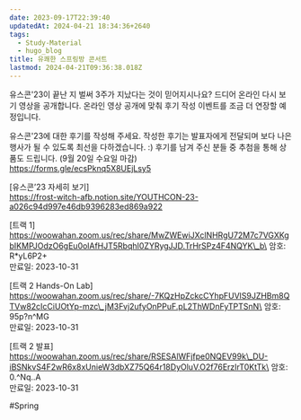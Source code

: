 ```yaml
---
date: 2023-09-17T22:39:40
updatedAt: 2024-04-21 18:34:36+2640
tags:
  - Study-Material
  - hugo_blog
title: 유쾌한 스프링방 콘서트
lastmod: 2024-04-21T09:36:38.018Z
---
```

유스콘'23이 끝난 지 벌써 3주가 지났다는 것이 믿어지시나요? 드디어 온라인 다시 보기 영상을 공개합니다. 온라인 영상 공개에 맞춰 후기 작성 이벤트를 조금 더 연장할 예정입니다.

유스콘'23에 대한 후기를 작성해 주세요. 작성한 후기는 발표자에게 전달되며 보다 나은 행사가 될 수 있도록 최선을 다하겠습니다. :) 후기를 남겨 주신 분들 중 추첨을 통해 상품도 드립니다. (9월 20일 수요일 마감)\
https://forms.gle/ecsPknq5X8UEjLsy5

\[유스콘’23 자세히 보기]\
https://frost-witch-afb.notion.site/YOUTHCON-23-a026c94d997e46db9396283ed869a922

\[트랙 1]\
https://woowahan.zoom.us/rec/share/MwZWEwiJXclNHRgU72M7c7VGXKgbIKMPJOdzO6gEu0olAfHJT5RbqhI0ZYRygJJD.TrHrSPz4F4NQYK\_b\
암호: R\*yL6P2+\
만료일: 2023-10-31

\[트랙 2 Hands-On Lab]\
https://woowahan.zoom.us/rec/share/-7KQzHpZckcCYhpFUVlS9JZHBm8QTVw82cIcCiUOtYp-mzc\_jM3Fvj2ufyOnPPuF.pL2ThWDnFyTPTSnN\
암호: 95p?n^MG\
만료일: 2023-10-31

\[트랙 2 발표]\
https://woowahan.zoom.us/rec/share/RSESAlWFjfpe0NQEV99k\_DU-iBSNkvS4F2wR6x8xUnieW3dbXZ75Q64r18DyOluV.O2f76ErzIrT0KtTk\
암호: 0.^Nq..A\
만료일: 2023-10-31

\#Spring
